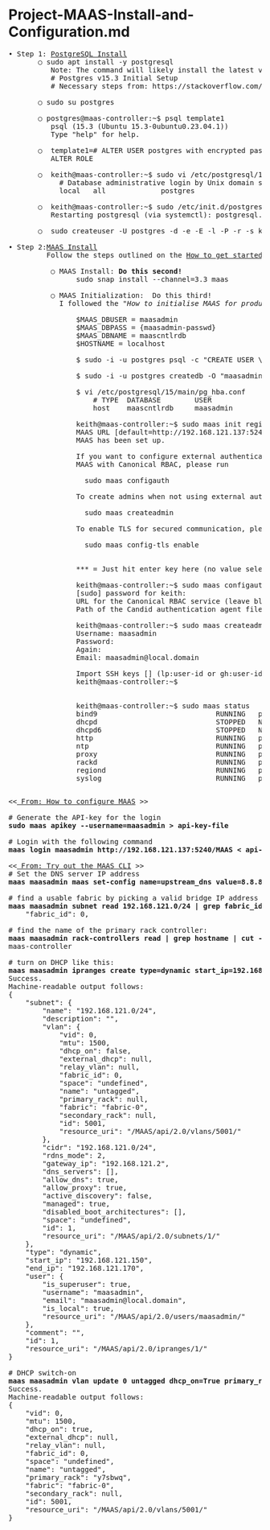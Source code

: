 # Project-MAAS-Install-and-Configuration.md

<pre>
• Step 1: <ins>PostgreSQL Install</ins>
       ○ sudo apt install -y postgresql
          Note: The command will likely install the latest version (in my case 15.3).
          # Postgres v15.3 Initial Setup
          # Necessary steps from: https://stackoverflow.com/questions/1471571/how-to-configure-postgresql-for-the-first-time

       ○ sudo su postgres
        
       ○ postgres@maas-controller:~$ psql template1
          psql (15.3 (Ubuntu 15.3-0ubuntu0.23.04.1))
          Type "help" for help.
        
       ○  template1=# ALTER USER postgres with encrypted password '{postgres-passwd}';
          ALTER ROLE
                                    
       ○  keith@maas-controller:~$ sudo vi /etc/postgresql/15/main/pg_hba.conf                            
            # Database administrative login by Unix domain socket
            local   all             postgres                                md5
        
       ○  keith@maas-controller:~$ sudo /etc/init.d/postgresql restart
          Restarting postgresql (via systemctl): postgresql.service.
        
       ○  sudo createuser -U postgres -d -e -E -l -P -r -s keith
    
• Step 2:<ins>MAAS Install</ins>
         Follow the steps outlined on the <a href="https://maas.io/docs/how-to-get-started-with-maas">How to get started with MAAS</a> documentation.

          ○ MAAS Install: <strong>Do this second!</strong>
                sudo snap install --channel=3.3 maas

          ○ MAAS Initialization: <stong> Do this third!</stong>
            I followed the <em>"How to initialise MAAS for productionC</em> section to initialize MAAS.

                $MAAS_DBUSER = maasadmin
                $MAAS_DBPASS = {maasadmin-passwd}
                $MAAS_DBNAME = maascntlrdb
                $HOSTNAME = localhost

                $ sudo -i -u postgres psql -c "CREATE USER \"maasadmin\" WITH ENCRYPTED PASSWORD 'mAAsD3ployment'"  

                $ sudo -i -u postgres createdb -O "maasadmin" "maascntlrdb"

                $ vi /etc/postgresql/15/main/pg_hba.conf
                    # TYPE  DATABASE        USER            ADDRESS                 METHOD
                    host    maascntlrdb    	maasadmin       0/0                     md5

                keith@maas-controller:~$ sudo maas init region+rack --database-uri "postgres://maasadmin:mAAsD3ployment@localhost/maascntlrdb"
                MAAS URL [default=http://192.168.121.137:5240/MAAS]: 
                MAAS has been set up.             

                If you want to configure external authentication or use
                MAAS with Canonical RBAC, please run
                
                  sudo maas configauth
                
                To create admins when not using external authentication, run
                
                  sudo maas createadmin
                
                To enable TLS for secured communication, please run
                
                  sudo maas config-tls enable

    
                *** = Just hit enter key here (no value selected)
    
                keith@maas-controller:~$ sudo maas configauth
                [sudo] password for keith: 
                URL for the Canonical RBAC service (leave blank if not using the service): ***
                Path of the Candid authentication agent file (leave blank if not using the service): *** 
                 
                keith@maas-controller:~$ sudo maas createadmin
                Username: maasadmin
                Password: 
                Again: 
                Email: maasadmin@local.domain
                
                Import SSH keys [] (lp:user-id or gh:user-id):  ***
                keith@maas-controller:~$  

    
                keith@maas-controller:~$ sudo maas status
                bind9                            RUNNING   pid 39855, uptime 0:05:41
                dhcpd                            STOPPED   Not started
                dhcpd6                           STOPPED   Not started
                http                             RUNNING   pid 40321, uptime 0:05:23
                ntp                              RUNNING   pid 39987, uptime 0:05:38
                proxy                            RUNNING   pid 40294, uptime 0:05:26
                rackd                            RUNNING   pid 39858, uptime 0:05:41
                regiond                          RUNNING   pid 39860, uptime 0:05:41
                syslog                           RUNNING   pid 40267, uptime 0:05:28
                
</pre>

<pre>
<<<a href="https://maas.io/docs/how-to-do-a-fresh-install-of-maas"> From: How to configure MAAS</a> >>

# Generate the API-key for the login 
<strong>sudo maas apikey --username=maasadmin > api-key-file</strong>

# Login with the following command
<strong>maas login maasadmin http://192.168.121.137:5240/MAAS < api-key-file</strong>

<<<a href="https://maas.io/docs/try-out-the-maas-cli"> From: Try out the MAAS CLI</a> >>
# Set the DNS server IP address
<strong>maas maasadmin maas set-config name=upstream_dns value=8.8.8.8</strong>

# find a usable fabric by picking a valid bridge IP address like this:
<strong>maas maasadmin subnet read 192.168.121.0/24 | grep fabric_id</strong>
    "fabric_id": 0,

# find the name of the primary rack controller:
<strong>maas maasadmin rack-controllers read | grep hostname | cut -d '"' -f 4</strong>
maas-controller

# turn on DHCP like this:
<strong>maas maasadmin ipranges create type=dynamic start_ip=192.168.121.150 end_ip=192.168.121.170</strong>
Success.
Machine-readable output follows:
{
    "subnet": {
        "name": "192.168.121.0/24",
        "description": "",
        "vlan": {
            "vid": 0,
            "mtu": 1500,
            "dhcp_on": false,
            "external_dhcp": null,
            "relay_vlan": null,
            "fabric_id": 0,
            "space": "undefined",
            "name": "untagged",
            "primary_rack": null,
            "fabric": "fabric-0",
            "secondary_rack": null,
            "id": 5001,
            "resource_uri": "/MAAS/api/2.0/vlans/5001/"
        },
        "cidr": "192.168.121.0/24",
        "rdns_mode": 2,
        "gateway_ip": "192.168.121.2",
        "dns_servers": [],
        "allow_dns": true,
        "allow_proxy": true,
        "active_discovery": false,
        "managed": true,
        "disabled_boot_architectures": [],
        "space": "undefined",
        "id": 1,
        "resource_uri": "/MAAS/api/2.0/subnets/1/"
    },
    "type": "dynamic",
    "start_ip": "192.168.121.150",
    "end_ip": "192.168.121.170",
    "user": {
        "is_superuser": true,
        "username": "maasadmin",
        "email": "maasadmin@local.domain",
        "is_local": true,
        "resource_uri": "/MAAS/api/2.0/users/maasadmin/"
    },
    "comment": "",
    "id": 1,
    "resource_uri": "/MAAS/api/2.0/ipranges/1/"
}

# DHCP switch-on
<strong>maas maasadmin vlan update 0 untagged dhcp_on=True primary_rack=maas-controller</strong>
Success.
Machine-readable output follows:
{
    "vid": 0,
    "mtu": 1500,
    "dhcp_on": true,
    "external_dhcp": null,
    "relay_vlan": null,
    "fabric_id": 0,
    "space": "undefined",
    "name": "untagged",
    "primary_rack": "y7sbwq",
    "fabric": "fabric-0",
    "secondary_rack": null,
    "id": 5001,
    "resource_uri": "/MAAS/api/2.0/vlans/5001/"
}
  
</pre>
